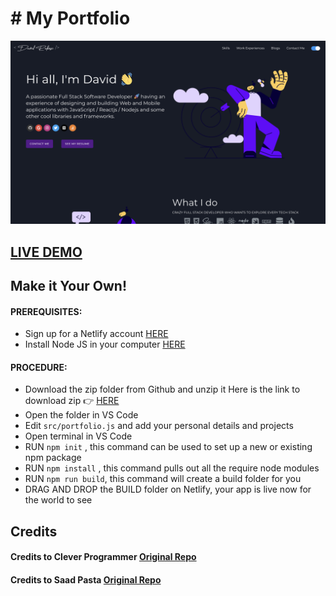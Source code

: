 # # My Portfolio      

![ReactJS Resume Website Template](portfolio.png?raw=true "ReactJS Resume Website Template")

## <a href="https://pensive-golick-762a4c.netlify.app" target="_blank">LIVE DEMO</a>

## Make it Your Own!
#### PREREQUISITES:
- Sign up for a Netlify account <a href='https://www.netlify.com'>HERE</a>
- Install Node JS in your computer <a href='https://nodejs.org/en/'>HERE</a>
#### PROCEDURE:
- Download the zip folder from Github and unzip it
Here is the link to download zip 👉
<a href='https://github.com/CleverProgrammers/portfolio-react-cp/archive/master.zip'>HERE</a>
- Open the folder in VS Code
- Edit <code>src/portfolio.js</code> and add your personal details and projects
- Open terminal in VS Code
- RUN <code>npm init</code> , this command can be used to set up a new or existing npm package
- RUN <code>npm install</code> , this command pulls out all the require node modules
- RUN <code>npm run build</code>, this command will create a build folder for you
- DRAG AND DROP the BUILD folder on Netlify, your app is live now for the world to see


## Credits
#### Credits to Clever Programmer <a href='https://github.com/CleverProgrammers/portfolio-react-cp'>Original Repo</a>
#### Credits to Saad Pasta <a href='https://github.com/saadpasta/developerFolio'>Original Repo</a>
